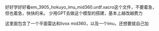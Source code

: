 好好学好好看em_3905_hokuyo_imu_mid360.urdf.xacro这个文件，不要着急，但也着急，快快的来。
少用GPT去做这个模型的搭建，基本上越改越费力

这里面包含了一个平面雷达和livox mid360，以及一个imu，还想要就自己加

